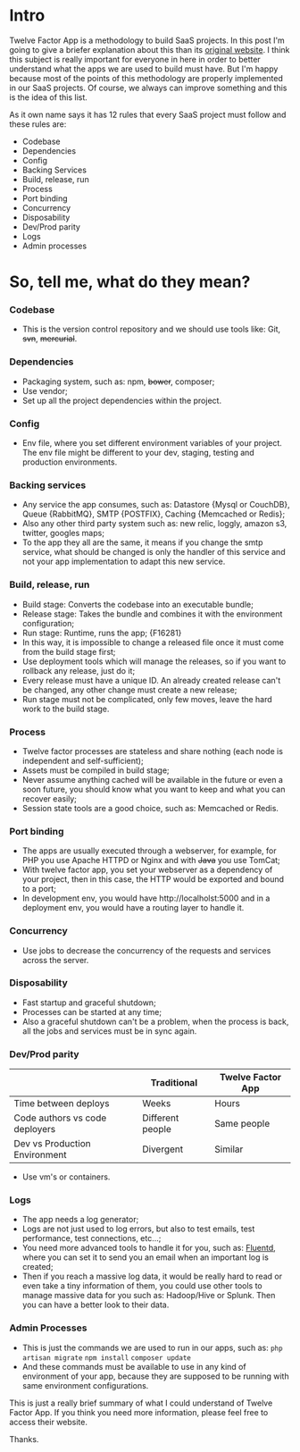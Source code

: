 # Intro
Twelve Factor App is a methodology to build SaaS projects. In this post I'm going to give a briefer explanation about this than its [original website](http://12factor.net/). I think this subject is really important for everyone in here in order to better understand what the apps we are used to build must have. But I'm happy because most of the points of this methodology are properly implemented in our SaaS projects. Of course, we always can improve something and this is the idea of this list.

As it own name says it has 12 rules that every SaaS project must follow and these rules are:

  - Codebase
  - Dependencies
  - Config
  - Backing Services
  - Build, release, run
  - Process
  - Port binding
  - Concurrency
  - Disposability
  - Dev/Prod parity
  - Logs
  - Admin processes

# So, tell me, what do they mean?

### Codebase
 - This is the version control repository and we should use tools like: Git, ~~svn~~, ~~mercurial~~.

### Dependencies
 - Packaging system, such as: npm, ~~bower~~, composer;
 - Use vendor;
 - Set up all the project dependencies within the project.

### Config
 - Env file, where you set different environment variables of your project. The env file might be different to your dev, staging, testing and production environments.

### Backing services
 - Any service the app consumes, such as: Datastore {Mysql or CouchDB}, Queue {RabbitMQ}, SMTP {POSTFIX}, Caching {Memcached or Redis};
 - Also any other third party system such as: new relic, loggly, amazon s3, twitter, googles maps;
 - To the app they all are the same, it means if you change the smtp service, what should be changed is only the handler of this service and not your app implementation to adapt this new service.

### Build, release, run
 - Build stage: Converts the codebase into an executable bundle;
 - Release stage: Takes the bundle and combines it with the environment configuration;
 - Run stage: Runtime, runs the app;
{F16281}
 - In this way, it is impossible to change a released file once it must come from the build stage first;
 - Use deployment tools which will manage the releases, so if you want to rollback any release, just do it;
 - Every release must have a unique ID. An already created release can't be changed, any other change must create a new release;
 - Run stage must not be complicated, only few moves, leave the hard work to the build stage.

### Process
 - Twelve factor processes are stateless and share nothing (each node is independent and self-sufficient);
 - Assets must be compiled in build stage;
 - Never assume anything cached will be available in the future or even a soon future, you should know what you want to keep and what you can recover easily;
 - Session state tools are a good choice, such as: Memcached or Redis.

### Port binding
 - The apps are usually executed through a webserver, for example, for PHP you use Apache HTTPD or Nginx and with ~~Java~~ you use TomCat;
 - With twelve factor app, you set your webserver as a dependency of your project, then in this case, the HTTP would be exported and bound to a port;
 - In development env, you would have http://localholst:5000 and in a deployment env, you would have a routing layer to handle it.

### Concurrency
 - Use jobs to decrease the concurrency of the requests and services across the server.

### Disposability
 - Fast startup and graceful shutdown;
 - Processes can be started at any time;
 - Also a graceful shutdown can't be a problem, when the process is back, all the jobs and services must be in sync again.

### Dev/Prod parity
|  | Traditional | Twelve Factor App |
| --- | --- | --- |
| Time between deploys | Weeks | Hours
| Code authors vs code deployers | Different people | Same people
| Dev vs Production Environment | Divergent | Similar

 - Use vm's or containers.

### Logs
 - The app needs a log generator;
 - Logs are not just used to log errors, but also to test emails, test performance, test connections, etc...;
 - You need more advanced tools to handle it for you, such as: [Fluentd](http://www.fluentd.org/), where you can set it to send you an email when an important log is created;
 - Then if you reach a massive log data, it would be really hard to read or even take a tiny information of them, you could use other tools to manage massive data for you such as: Hadoop/Hive or Splunk. Then you can have a better look to their data.

### Admin Processes
 - This is just the commands we are used to run in our apps, such as:
`php artisan migrate`
`npm install`
`composer update`
 - And these commands must be available to use in any kind of environment of your app, because they are supposed to be running with same environment configurations.


This is just a really brief summary of what I could understand of Twelve Factor App. If you think you need more information, please feel free to access their website.

Thanks.
